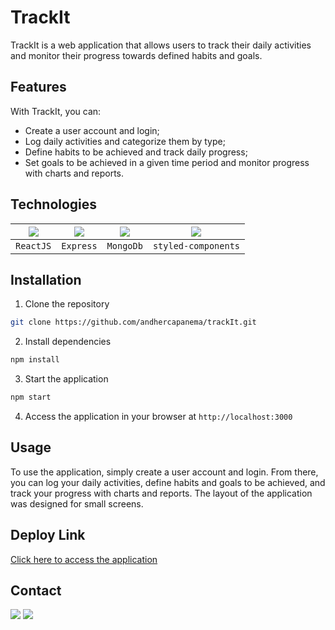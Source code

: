 # TrackIt

TrackIt is a web application that allows users to track their daily activities and monitor their progress towards defined habits and goals.

## Features

With TrackIt, you can:

- Create a user account and login;
- Log daily activities and categorize them by type;
- Define habits to be achieved and track daily progress;
- Set goals to be achieved in a given time period and monitor progress with charts and reports.

## Technologies

| <img src="https://skillicons.dev/icons?i=react" /> | <img src="https://skillicons.dev/icons?i=express" /> | <img src="https://skillicons.dev/icons?i=mongodb" /> | <img src="https://skillicons.dev/icons?i=styledcomponents" /> |
| :---: | :---: | :---: | :---: |
| `ReactJS` | `Express` | `MongoDb` | `styled-components` |

## Installation

1. Clone the repository

```BASH
git clone https://github.com/andhercapanema/trackIt.git
```

2. Install dependencies

```BASH
npm install
```

3. Start the application

```BASH
npm start
```

4. Access the application in your browser at `http://localhost:3000`

## Usage

To use the application, simply create a user account and login. From there, you can log your daily activities, define habits and goals to be achieved, and track your progress with charts and reports. The layout of the application was designed for small screens.

## Deploy Link

<a href="https://driven-projeto11-trackit.vercel.app/" target="_blank">Click here to access the application</a>

## Contact

<a href="https://www.linkedin.com/in/andhercapanema/" target="_blank"><img src="https://img.shields.io/badge/LinkedIn-andhercapanema-informational"></a>
<a href="mailto:andhercapanema@gmail.com"><img src="https://img.shields.io/badge/Email-andhercapanema%40gmail.com-red"></a>
